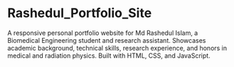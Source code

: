 # Rashedul_Portfolio_Site
A responsive personal portfolio website for Md Rashedul Islam, a Biomedical Engineering student and research assistant. Showcases academic background, technical skills, research experience, and honors in medical and radiation physics. Built with HTML, CSS, and JavaScript.
